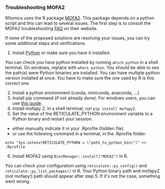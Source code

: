 ### Troubleshooting MOFA2

Rflomics uses the R package [MOFA2](https://www.bioconductor.org/packages/release/bioc/html/MOFA2.html). 
This package depends on a python script and this
can lead to several issues. The first step is to consult the MOFA2 troubleshooting
[FAQ](https://biofam.github.io/MOFA2/troubleshooting.html) on their website.

If none of the proposed solutions are resolving your issues, you can try some
additional steps and verifications. 

1. Install [Python](https://www.python.org/downloads/) or make sure you have it installed.

You can check you have python installed by running `which python` in a shell terminal. 
On windows, replace with `where python`. You should be able to see the path(s) were
Python binaries are installed. You can have multiple python version installed at once.
You have to make sure the one used by R is this correct one. 

2. Install a python environment (conda, miniconda, anaconda, ...)
3. Install pip command (if not already done). For windows users, you can use [this guide](https://phoenixnap.com/kb/install-pip-windows).
4. Install mofapy 2: in a shell terminal, run `pip install mofapy2`.
5. Set the value of the RETICULATE_PYTHON environment variable to a Python 
binary and restart your session:
* either manually indicate it in your .Rprofile (hidden file) 
* or use the following command in a terminal, in the .Rprofile folder:

```
echo "Sys.setenv(RETICULATE_PYTHON = \"path_to_python_bin\")" >> .Rprofile
```
6. Install MOFA2 using `BiocManager::install("MOFA2")` in R. 

You can check your configuration using `reticulate::py_config()` and 
`reticulate::py_list_packages()` in R. 
Your Python binary path and mofapy2 (not mofapy!) path should appear 
after step 5. If it's not the case, something went wrong. 
